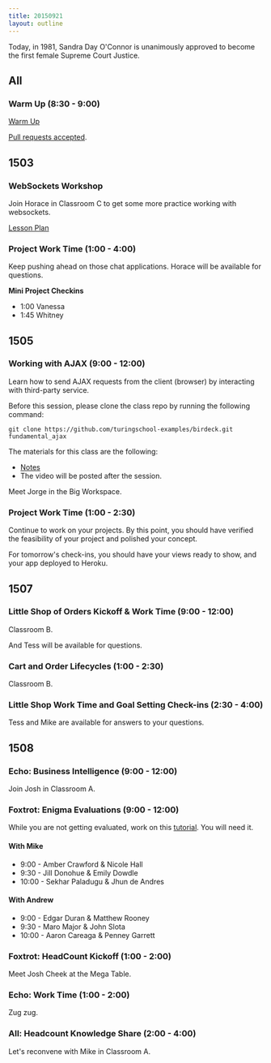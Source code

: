 ```yaml
---
title: 20150921
layout: outline
---
```


Today, in 1981, Sandra Day O'Connor is unanimously approved to become the first female Supreme Court Justice.

## All

### Warm Up (8:30 - 9:00)

[Warm Up](https://thewarmup.herokuapp.com)

[Pull requests accepted](https://github.com/mikedao/the-warm-up).


## 1503

### WebSockets Workshop

Join Horace in Classroom C to get some more practice
working with websockets.

[Lesson Plan](https://github.com/turingschool/lesson_plans/blob/master/ruby_04-apis_and_scalability/websockets_workshop.markdown)

### Project Work Time (1:00 - 4:00)

Keep pushing ahead on those chat applications. Horace will
be available for questions.

__Mini Project Checkins__

* 1:00 Vanessa
* 1:45 Whitney


## 1505

### Working with AJAX (9:00 - 12:00)

Learn how to send AJAX requests from the client (browser) by interacting with third-party service.

Before this session, please clone the class repo by running the following command:

```
git clone https://github.com/turingschool-examples/birdeck.git fundamental_ajax
```

The materials for this class are the following:

* [Notes](https://www.dropbox.com/s/r1crlwpzt158sto/Turing%20-%20Working%20with%20AJAX%20%28Notes%29.pages?dl=0)
* The video will be posted after the session.

Meet Jorge in the Big Workspace.

### Project Work Time (1:00 - 2:30)

Continue to work on your projects. By this point, you should have verified the feasibility of your project and polished your concept.

For tomorrow's check-ins, you should have your views ready to show, and your app deployed to Heroku.

## 1507

### Little Shop of Orders Kickoff & Work Time (9:00 - 12:00)

Classroom B.

And Tess will be available for questions.

### Cart and Order Lifecycles (1:00 - 2:30)

Classroom B.

### Little Shop Work Time and Goal Setting Check-ins (2:30 - 4:00)

Tess and Mike are available for answers to your questions.


## 1508

### Echo: Business Intelligence (9:00 - 12:00)

Join Josh in Classroom A.

### Foxtrot: Enigma Evaluations (9:00 - 12:00)

While you are not getting evaluated, work on this [tutorial](http://tutorials.jumpstartlab.com/projects/eventmanager.html).
You will need it.

#### With Mike

* 9:00 - Amber Crawford & Nicole Hall
* 9:30 - Jill Donohue & Emily Dowdle
* 10:00 - Sekhar Paladugu & Jhun de Andres

#### With Andrew

* 9:00 - Edgar Duran & Matthew Rooney
* 9:30 - Maro Major & John Slota
* 10:00 - Aaron Careaga & Penney Garrett

### Foxtrot: HeadCount Kickoff (1:00 - 2:00)

Meet Josh Cheek at the Mega Table.

### Echo: Work Time (1:00 - 2:00)

Zug zug.

### All: Headcount Knowledge Share (2:00 - 4:00)

Let's reconvene with Mike in Classroom A.
